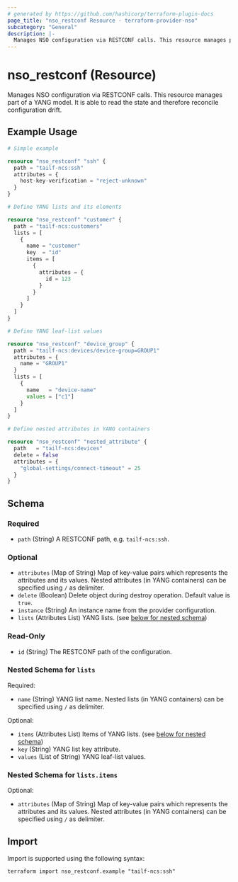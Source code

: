 ```yaml
---
# generated by https://github.com/hashicorp/terraform-plugin-docs
page_title: "nso_restconf Resource - terraform-provider-nso"
subcategory: "General"
description: |-
  Manages NSO configuration via RESTCONF calls. This resource manages part of a YANG model. It is able to read the state and therefore reconcile configuration drift.
---
```


# nso_restconf (Resource)

Manages NSO configuration via RESTCONF calls. This resource manages part of a YANG model. It is able to read the state and therefore reconcile configuration drift.

## Example Usage

```terraform
# Simple example

resource "nso_restconf" "ssh" {
  path = "tailf-ncs:ssh"
  attributes = {
    host-key-verification = "reject-unknown"
  }
}

# Define YANG lists and its elements

resource "nso_restconf" "customer" {
  path = "tailf-ncs:customers"
  lists = [
    {
      name = "customer"
      key  = "id"
      items = [
        {
          attributes = {
            id = 123
          }
        }
      ]
    }
  ]
}

# Define YANG leaf-list values

resource "nso_restconf" "device_group" {
  path = "tailf-ncs:devices/device-group=GROUP1"
  attributes = {
    name = "GROUP1"
  }
  lists = [
    {
      name   = "device-name"
      values = ["c1"]
    }
  ]
}

# Define nested attributes in YANG containers

resource "nso_restconf" "nested_attribute" {
  path   = "tailf-ncs:devices"
  delete = false
  attributes = {
    "global-settings/connect-timeout" = 25
  }
}
```

<!-- schema generated by tfplugindocs -->
## Schema

### Required

- `path` (String) A RESTCONF path, e.g. `tailf-ncs:ssh`.

### Optional

- `attributes` (Map of String) Map of key-value pairs which represents the attributes and its values. Nested attributes (in YANG containers) can be specified using `/` as delimiter.
- `delete` (Boolean) Delete object during destroy operation. Default value is `true`.
- `instance` (String) An instance name from the provider configuration.
- `lists` (Attributes List) YANG lists. (see [below for nested schema](#nestedatt--lists))

### Read-Only

- `id` (String) The RESTCONF path of the configuration.

<a id="nestedatt--lists"></a>
### Nested Schema for `lists`

Required:

- `name` (String) YANG list name. Nested lists (in YANG containers) can be specified using `/` as delimiter.

Optional:

- `items` (Attributes List) Items of YANG lists. (see [below for nested schema](#nestedatt--lists--items))
- `key` (String) YANG list key attribute.
- `values` (List of String) YANG leaf-list values.

<a id="nestedatt--lists--items"></a>
### Nested Schema for `lists.items`

Optional:

- `attributes` (Map of String) Map of key-value pairs which represents the attributes and its values. Nested attributes (in YANG containers) can be specified using `/` as delimiter.

## Import

Import is supported using the following syntax:

```shell
terraform import nso_restconf.example "tailf-ncs:ssh"
```
